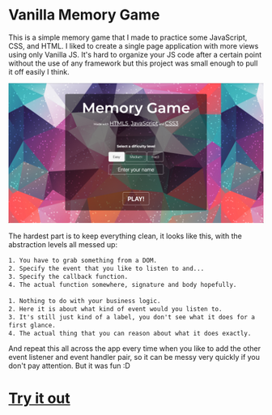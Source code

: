 # Vanilla Memory Game
This is a simple memory game that I made to practice some JavaScript, CSS, and HTML.
I liked to create a single page application with more views using only Vanilla JS. 
It's hard to organize your JS code after a certain point without the use of any framework but this project was small enough to pull it off easily I think.

![Menu](https://github.com/AdamGonda/memory-game/blob/master/Screenshot%202019-05-27%20at%2017.05.37.png)

The hardest part is to keep everything clean, it looks like this, with the abstraction levels all messed up:
```
1. You have to grab something from a DOM.
2. Specify the event that you like to listen to and...
3. Specify the callback function.
4. The actual function somewhere, signature and body hopefully.

1. Nothing to do with your business logic.
2. Here it is about what kind of event would you listen to.
3. It's still just kind of a label, you don't see what it does for a first glance.
4. The actual thing that you can reason about what it does exactly.
```
And repeat this all across the app every time when you like to add the other event listener and event handler pair, so it can be messy very quickly if you don't pay attention.
But it was fun :D
# [Try it out](https://adamgonda.github.io/memory-game/)
